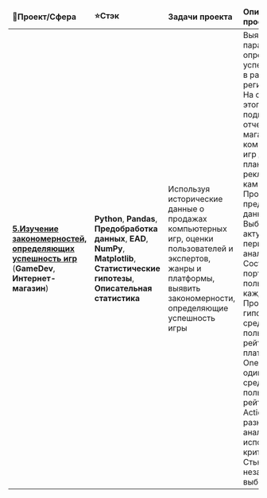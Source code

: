 <table>
  <thead align="left">
    <tr border: none;>
      <td><b>📝Проект/Сфера</b></td>
      <td><b>⭐Стэк</b></td>
      <td><b>Задачи проекта</b></td>
      <td><b>Описание проекта</b></td>
    </tr>
  </thead>
  <tbody>
    <tr>
      <td><a href="https://github.com/AbnormalReality/DA_portfolio/blob/master/5_videogames/gamedev.ipynb"><b>5.Изучение закономерностей, определяющих успешность игр</b></a>
      (<b>GameDev</b>, <b>Интернет-магазин</b>)</td>
      <td><b>Python</b>, <b>Pandas</b>, <b>Предобработка данных</b>, <b>EAD</b>, <b>NumPy</b>, <b>Matplotlib</b>, <b>Статистические гипотезы</b>, <b>Описательная статистика</b></td>
      <td>Используя исторические данные о продажах компьютерных игр, оценки пользователей и экспертов, жанры и платформы, выявить закономерности, определяющие успешность игры </td>
      <td>Выявлены параметры, определяющие успешность игры в разных регионах мира. На основании этого подготовлен отчет для магазина компьютерных игр для планирования
          рекламных кампаний. Проведена предобработка данных, анализ. Выбран актуальный
          период для анализа. Составлены портреты пользователей каждого региона. Проверены
          гипотезы: средние пользовательские рейтинги платформ Xbox One и PC одинаковые;
          средние пользовательские рейтинги жанров Action и Sports разные. При анализе использовал критерий Стьюдента для независимых выборок.
          </td>
    </tr>
  </tbody>
</table>
